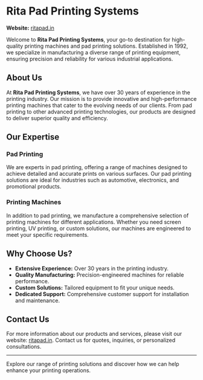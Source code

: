 # Rita Pad Printing Systems

**Website:** [ritapad.in](https://ritapad.in)

Welcome to **Rita Pad Printing Systems**, your go-to destination for high-quality printing machines and pad printing solutions. Established in 1992, we specialize in manufacturing a diverse range of printing equipment, ensuring precision and reliability for various industrial applications.

## About Us

At **Rita Pad Printing Systems**, we have over 30 years of experience in the printing industry. Our mission is to provide innovative and high-performance printing machines that cater to the evolving needs of our clients. From pad printing to other advanced printing technologies, our products are designed to deliver superior quality and efficiency.

## Our Expertise

### Pad Printing

We are experts in pad printing, offering a range of machines designed to achieve detailed and accurate prints on various surfaces. Our pad printing solutions are ideal for industries such as automotive, electronics, and promotional products.

### Printing Machines

In addition to pad printing, we manufacture a comprehensive selection of printing machines for different applications. Whether you need screen printing, UV printing, or custom solutions, our machines are engineered to meet your specific requirements.

## Why Choose Us?

- **Extensive Experience:** Over 30 years in the printing industry.
- **Quality Manufacturing:** Precision-engineered machines for reliable performance.
- **Custom Solutions:** Tailored equipment to fit your unique needs.
- **Dedicated Support:** Comprehensive customer support for installation and maintenance.

## Contact Us

For more information about our products and services, please visit our website: [ritapad.in](https://ritapad.in). Contact us for quotes, inquiries, or personalized consultations.

---

Explore our range of printing solutions and discover how we can help enhance your printing operations.
